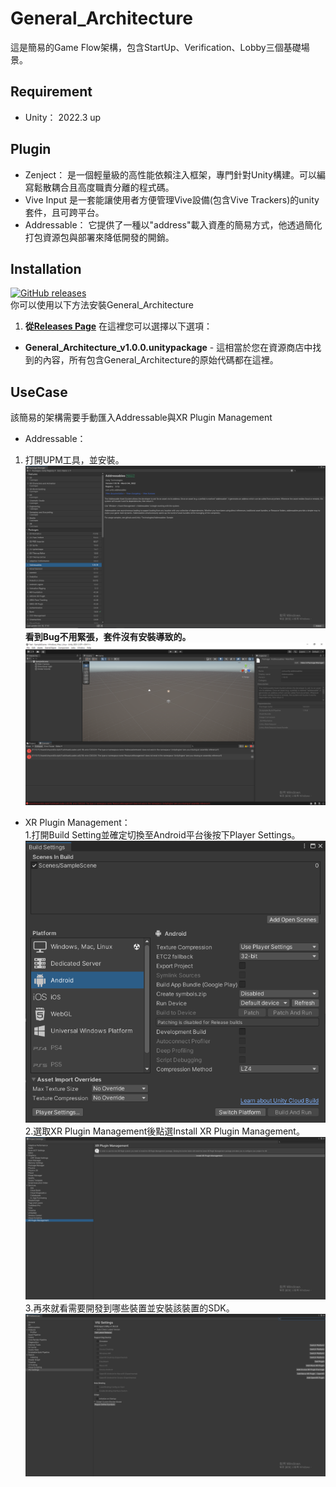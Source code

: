 # General_Architecture
這是簡易的Game Flow架構，包含StartUp、Verification、Lobby三個基礎場景。

## Requirement
* Unity： 2022.3 up
## Plugin
* Zenject： 是一個輕量級的高性能依賴注入框架，專門針對Unity構建。可以編寫鬆散耦合且高度職責分離的程式碼。
* Vive Input 是一套能讓使用者方便管理Vive設備(包含Vive Trackers)的unity套件，且可跨平台。
* Addressable： 它提供了一種以"address"載入資產的簡易方式，他透過簡化打包資源包與部署來降低開發的開銷。
## Installation  
[![GitHub releases](https://img.shields.io/static/v1?style=for-the-badge&label=GitHub%20Releases&labelColor=181717&message=Downloads&color=green&logo=GitHub&logoColor=white)](https://github.com/VeyondReality/General_Architecture/releases/)  
你可以使用以下方法安裝General_Architecture
1.  __從[Releases Page](https://github.com/modesttree/Zenject/releases)__ 在這裡您可以選擇以下選項：
* **General_Architecture_v1.0.0.unitypackage** - 這相當於您在資源商店中找到的內容，所有包含General_Architecture的原始代碼都在這裡。

## UseCase
該簡易的架構需要手動匯入Addressable與XR Plugin Management

* Addressable：
1. 打開UPM工具，並安裝。![20a316da3dd1813f2a4969de9bfcce37.png](pic/01.png)
**看到Bug不用緊張，套件沒有安裝導致的。**![f0850b475fc15c49ae821ce14c723630.png](pic/02.png)
* XR Plugin Management：  
1.打開Build Setting並確定切換至Android平台後按下Player Settings。![a63e471ed62470ccb5fd29daae4af783.png](pic/03.png)  
2.選取XR Plugin Management後點選Install XR Plugin Management。![fc9c44e257e72e4733affcf7a649c6bc.png](pic/04.png)  
3.再來就看需要開發到哪些裝置並安裝該裝置的SDK。![05.png](pic/05.png)
